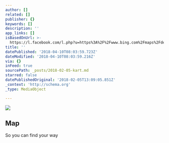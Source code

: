 ```yaml
---
author: []
related: []
publisher: {}
keywords: []
description: ''
app_links: []
isBasedOnUrl: >-
  https://l.facebook.com/l.php?u=https%3A%2F%2Fwww.bing.com%2Fmaps%2Fdefault.aspx%3Fv%3D2%26pc%3DFACEBK%26mid%3D8100%26rtp%3D%257Epos.68.005232552964_13.207175731659_Smeden%2Bi%2BSund%26cp%3D68.005232552964%257E13.207175731659%26lvl%3D16%26sty%3Dr%26rtop%3D0%257E0%257E0%257E%26mode%3DD%26FORM%3DFBKPL6%26mkt%3Dnb-NO&h=ATNuKNQMYPUig5qzgFG3Qi73LPY3qgmbkJc--YoOkemINu93GUDC1XPUXkVoWugR1h6GoJeA62bYHaUvFw8BpE7TnUfrZp-iYCSU36jugnLFAtyZEXDQ56B2tBsSAnmjuV4wNAVZ9yQkcSDfBpO_4VgcNpVEsnPy0-LP5XJzQsXAwFupQ63rQMjxT6XRok-fGIm6Ktr1zM3p4RyoyAn_nSmpM6PDdTqWRHS5kH6Cpczwhe_-rnBieUhDYSXoyHp7Os5mND7Jo8p55pQ_LZd8DazN3PvxhC88zNPWIUhraZMQwVRLHO59mrY8Dg83N8Pa940FN-9OXM1cj83WZv7PRqsoOHiFofBFZSLKFNf5Oe0a6MCWVWqowfFuw86eiaFtCaK9WEK0qTfwzi2t9rCcNtqKSBwt9KW-fQLcouE0RZ6hWZVGSZrhJrTduGMd-7Wsb04-z271o7vIe7KZFNuhYkmhnfun21z7q-fvj-FHubNi44qpn2H5Ii4o9mj9wfqxxoWFYyxezDHReXutDPY6nHhmHHInoriKpeqTHZFWp9Xr8QYUbl4nRIV2seSBwObDRsPGRQ3GtcKgRseT4t2NFxg846rDbSyE_BwUXZ6rfehSHQ
title: ''
datePublished: '2018-04-10T08:03:59.723Z'
dateModified: '2018-04-10T08:03:59.216Z'
via: {}
inFeed: true
sourcePath: _posts/2018-02-05-kart.md
starred: false
datePublishedOriginal: '2018-02-05T13:09:05.851Z'
_context: 'http://schema.org'
_type: MediaObject

---
```

![](https://the-grid-user-content.s3-us-west-2.amazonaws.com/10d18778-9a78-4085-ba3a-7118241051e6.jpg)

<article style=""><h1>Map</h1><p>So you can find your way</p></article>